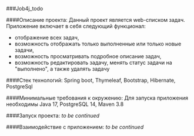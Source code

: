 ###Job4j_todo

####Описание проекта:
Данный проект является web-списком задач.
Приложение включает в себя следующий функционал:
- отображение всех задач,
- возможность отображать только выполненные или только новые задачи,
- возможность просматривать подробное описание задач,
- возможность редактировать задачу, менять статус задачи на "выполнено", а также удалять задачу

####Стек технологий:
Spring boot, Thymeleaf, Bootstrap, Hibernate, PostgreSql

####Минимальные требования к окружению:
Для запуска приложения необходимы Java 17, PostgreSQL 14, Maven 3.8

####Запуск проекта:
*to be continued*

####Взаимодействие с приложением:
*to be continued*